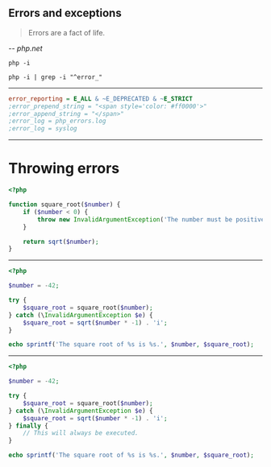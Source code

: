 ## Errors and exceptions

> Errors are a fact of life.

-- *php.net*

```shell script
php -i
```

```shell script
php -i | grep -i "^error_"
```

---

```ini
error_reporting = E_ALL & ~E_DEPRECATED & ~E_STRICT
;error_prepend_string = "<span style='color: #ff0000'>"
;error_append_string = "</span>"
;error_log = php_errors.log
;error_log = syslog
```

---

# Throwing errors

```php
<?php

function square_root($number) {
    if ($number < 0) {
        throw new InvalidArgumentException('The number must be positive.');
    }

    return sqrt($number);
}
```

---

```php
<?php

$number = -42;

try {
    $square_root = square_root($number);
} catch (\InvalidArgumentException $e) {
    $square_root = sqrt($number * -1) . 'i';
}

echo sprintf('The square root of %s is %s.', $number, $square_root);
```

---

```php
<?php

$number = -42;

try {
    $square_root = square_root($number);
} catch (\InvalidArgumentException $e) {
    $square_root = sqrt($number * -1) . 'i';
} finally {
    // This will always be executed.
}

echo sprintf('The square root of %s is %s.', $number, $square_root);
```
